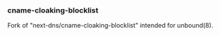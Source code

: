 ### cname-cloaking-blocklist

Fork of "next-dns/cname-cloaking-blocklist" intended for unbound(8).

